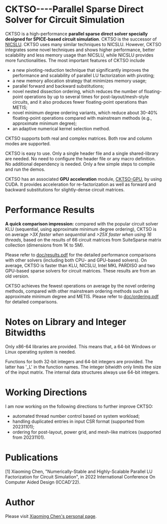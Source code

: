 CKTSO----Parallel Sparse Direct Solver for Circuit Simulation
============


CKTSO is a high-performance **parallel sparse direct solver specially designed for SPICE-based circuit simulation**. CKTSO is the successor of [NICSLU](https://github.com/chenxm1986/nicslu). CKTSO uses many similar techniques to NICSLU. However, CKTSO integrates some novel techniques and shows higher performance, better scalability and less memory usage than NICSLU, while NICSLU provides more functionalities. The most important features of CKTSO include 
+ a new pivoting-reduction technique that significantly improves the performance and scalability of parallel LU factorization with pivoting; 
+ a new memory allocation strategy that minimizes memory usage; 
+ parallel forward and backward substitutions;
+ novel nested dissection ordering, which reduces the number of floating-point operations by up to several times for post-layout/mesh-style circuits, and it also produces fewer floating-point operations than METIS;
+ novel minimum degree ordering variants, which reduce about 30-40% floating-point operations compared with mainstream methods (e.g., approximate minimum degree);
+ an adaptive numerical kernel selection method.

CKTSO supports both real and complex matrices. Both row and column modes are supported.

CKTSO is easy to use. Only a single header file and a single shared-library are needed. No need to configure the header file or any macro definition. No additional dependency is needed. Only a few simple steps to compile and run the demos.

CKTSO has an associated **GPU acceleration** module, [CKTSO-GPU](https://github.com/chenxm1986/cktso-gpu), by using CUDA. It provides acceleration for re-factorization as well as forward and backward substitutions for slightly-dense circuit matrices.


Performance Results
============
**A quick comparison impression:** compared with the popular circuit solver KLU (sequential, using approximate minimum degree ordering), CKTSO is on average *>3X faster when sequential* and *>25X faster when using 16 threads*, based on the results of 66 circuit matrices from SuiteSparse matrix collection (dimensions from 1K to 5M).

Please refer to [doc/results.pdf](https://github.com/chenxm1986/cktso/blob/master/doc/results.pdf) for the detailed performance comparisons with other solvers (including both CPU- and GPU-based solvers). On average, CKTSO is faster than KLU, NICSLU, Intel MKL PARDISO and two GPU-based sparse solvers for circuit matrices. These results are from an old version.

CKTSO achieves the fewest operations on average by the novel ordering methods, compared with other mainstream ordering methods such as approximate minimum degree and METIS. Please refer to [doc/ordering.pdf](https://github.com/chenxm1986/cktso/blob/master/doc/ordering.pdf) for detailed comparisons.



Notes on Library and Integer Bitwidths
============
Only x86-64 libraries are provided. This means that, a 64-bit Windows or Linux operating system is needed.

Functions for both 32-bit integers and 64-bit integers are provided. The latter has '_L' in the function names. The integer bitwidth only limits the size of the input matrix. The internal data structures always use 64-bit integers.


Working Directions
============
I am now working on the following directions to further improve CKTSO:
+ automated thread number control based on system workload;
+ handling duplicated entries in input CSR format (supported from 20231101);
+ ordering for post-layout,  power grid, and mesh-like matrices (supported from 20231101).



Publications
============
[1] Xiaoming Chen, "Numerically-Stable and Highly-Scalable Parallel LU Factorization for Circuit Simulation", in 2022 International Conference On Computer Aided Design (ICCAD'22).

Author
============
Please visit [Xiaoming Chen's personal page](http://people.ucas.edu.cn/~chenxm).
